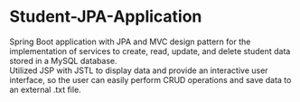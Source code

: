 # Student-JPA-Application

Spring Boot application with JPA and MVC design pattern for the implementation of services to create, read, update, and delete student data stored in a MySQL database.  
Utilized JSP with JSTL to display data and provide an interactive user interface, so the user can easily perform CRUD operations and save data to an external .txt file.

